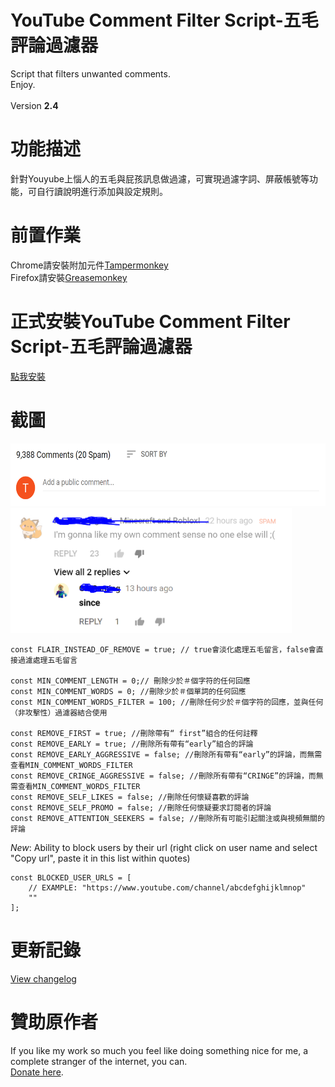 # YouTube Comment Filter Script-五毛評論過濾器
Script that filters unwanted comments.
<BR/>
Enjoy.
<BR/><BR/>
Version <strong>2.4</strong>
# 功能描述
針對Youyube上惱人的五毛與屁孩訊息做過濾，可實現過濾字詞、屏蔽帳號等功能，可自行讀說明進行添加與設定規則。
# 前置作業
Chrome請安裝附加元件<A HREF="https://chrome.google.com/webstore/detail/tampermonkey/dhdgffkkebhmkfjojejmpbldmpobfkfo?hl=zh-TW&utm_source=chrome-ntp-launcher">Tampermonkey</A><BR/>
Firefox請安裝<A HREF="https://addons.mozilla.org/zh-TW/firefox/addon/greasemonkey/">Greasemonkey</A>
# 正式安裝YouTube Comment Filter Script-五毛評論過濾器
<A HREF="https://github.com/MoutatsuLai/youtube-comment-filter-script/raw/master/yt-comment-filter-latest.user.js">點我安裝</A>

# 截圖
<IMG SRC="https://raw.githubusercontent.com/MoutatsuLai/youtube-comment-filter-script/master/screenshots/preview.png" width="600" height="100" />
<BR />
<IMG SRC="https://raw.githubusercontent.com/MoutatsuLai/youtube-comment-filter-script/master/screenshots/preview_2.png" width="450" height="200" />


    const FLAIR_INSTEAD_OF_REMOVE = true; // true會淡化處理五毛留言，false會直接過濾處理五毛留言
	
    const MIN_COMMENT_LENGTH = 0;// 刪除少於＃個字符的任何回應
    const MIN_COMMENT_WORDS = 0; //刪除少於＃個單詞的任何回應
    const MIN_COMMENT_WORDS_FILTER = 100; //刪除任何少於＃個字符的回應，並與任何（非攻擊性）過濾器結合使用

    const REMOVE_FIRST = true; //刪除帶有“ first”組合的任何註釋
    const REMOVE_EARLY = true; //刪除所有帶有“early”組合的評論
    const REMOVE_EARLY_AGGRESSIVE = false; //刪除所有帶有“early”的評論，而無需查看MIN_COMMENT_WORDS_FILTER
    const REMOVE_CRINGE_AGGRESSIVE = false; //刪除所有帶有“CRINGE”的評論，而無需查看MIN_COMMENT_WORDS_FILTER
    const REMOVE_SELF_LIKES = false; //刪除任何懷疑喜歡的評論
    const REMOVE_SELF_PROMO = false; //刪除任何懷疑要求訂閱者的評論
    const REMOVE_ATTENTION_SEEKERS = false; //刪除所有可能引起關注或與視頻無關的評論

*New*:
Ability to block users by their url (right click on user name and select "Copy url", paste it in this list within quotes)
	
	const BLOCKED_USER_URLS = [
		// EXAMPLE: "https://www.youtube.com/channel/abcdefghijklmnop"
		""
	];
	
# 更新記錄
<A HREF="https://raw.githubusercontent.com/MoutatsuLai/youtube-comment-filter-script/master/changelog.txt">View changelog</A>

# 贊助原作者
If you like my work so much you feel like doing something nice for me, a complete stranger of the internet, you can.<BR />
<A HREF="https://www.paypal.me/TomONeill">Donate here</A>.
